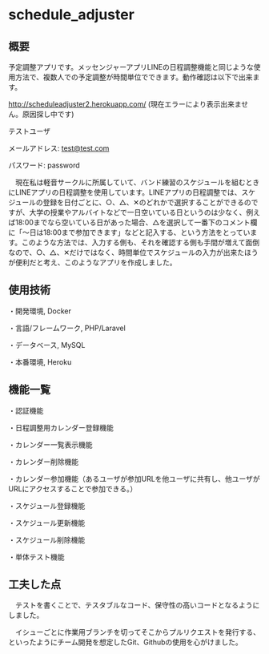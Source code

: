 # schedule_adjuster

## 概要

予定調整アプリです。メッセンジャーアプリLINEの日程調整機能と同じような使用方法で、複数人での予定調整が時間単位でできます。動作確認は以下で出来ます。

http://scheduleadjuster2.herokuapp.com/
(現在エラーにより表示出来ません。原因探し中です)

テストユーザ

メールアドレス: test@test.com

パスワード: password


　現在私は軽音サークルに所属していて、バンド練習のスケジュールを組むときにLINEアプリの日程調整を使用しています。LINEアプリの日程調整では、スケジュールの登録を日付ごとに、○、△、✕のどれかで選択することができるのですが、大学の授業やアルバイトなどで一日空いている日というのは少なく、例えば18:00までなら空いている日があった場合、△を選択して一番下のコメント欄に「～日は18:00まで参加できます」などと記入する、という方法をとっています。このような方法では、入力する側も、それを確認する側も手間が増えて面倒なので、○、△、✕だけではなく、時間単位でスケジュールの入力が出来たほうが便利だと考え、このようなアプリを作成しました。

## 使用技術

・開発環境, Docker

・言語/フレームワーク, PHP/Laravel

・データベース, MySQL

・本番環境, Heroku

## 機能一覧

・認証機能

・日程調整用カレンダー登録機能

・カレンダー一覧表示機能

・カレンダー削除機能

・カレンダー参加機能（あるユーザが参加URLを他ユーザに共有し、他ユーザがURLにアクセスすることで参加できる。）

・スケジュール登録機能

・スケジュール更新機能

・スケジュール削除機能

・単体テスト機能

## 工夫した点
　テストを書くことで、テスタブルなコード、保守性の高いコードとなるようにしました。

　イシューごとに作業用ブランチを切ってそこからプルリクエストを発行する、といったようにチーム開発を想定したGit、Githubの使用を心がけました。

　
